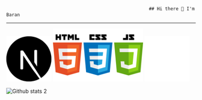                                                          ## Hi there 👋 I'm Baran
---

<img src="next-js.svg" width="120px">  
<img src="htmlcssjs.png" width="240px">     
<img src="tailwind.png" width="120px">






![Github stats 2](https://github-readme-stats.vercel.app/api?username=clophy&show_icons=true&theme=radical)

